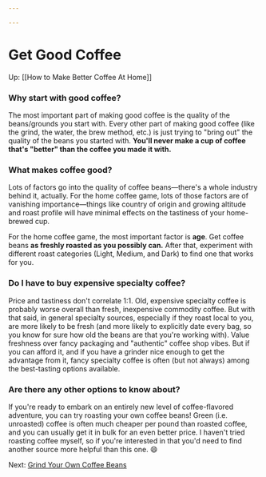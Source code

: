 ```yaml
---

---
```


# Get Good Coffee

Up: [[How to Make Better Coffee At Home]]

### **Why start with good coffee?**

The most important part of making good coffee is the quality of the
beans/grounds you start with. Every other part of making good coffee
(like the grind, the water, the brew method, etc.) is just trying to
"bring out" the quality of the beans you started with. **You'll never
make a cup of coffee that's "better" than the coffee you made it with.**

### **What makes coffee good?**

Lots of factors go into the quality of coffee beans—there's a whole
industry behind it, actually. For the home coffee game, lots of those
factors are of vanishing importance—things like country of origin and
growing altitude and roast profile will have minimal effects on the
tastiness of your home-brewed cup.

For the home coffee game, the most important factor is **age**. Get
coffee beans **as freshly roasted as you possibly can.** After that,
experiment with different roast categories (Light, Medium, and Dark) to
find one that works for you.

### **Do I have to buy expensive specialty coffee?**

Price and tastiness don't correlate 1:1. Old, expensive specialty coffee
is probably worse overall than fresh, inexpensive commodity coffee. But
with that said, in general specialty sources, especially if they roast
local to you, are more likely to be fresh (and more likely to explicitly
date every bag, so you know for sure how old the beans are that you're
working with). Value freshness over fancy packaging and "authentic"
coffee shop vibes. But if you can afford it, and if you have a grinder
nice enough to get the advantage from it, fancy specialty coffee is
often (but not always) among the best-tasting options available.

### **Are there any other options to know about?**

If you're ready to embark on an entirely new level of coffee-flavored
adventure, you can try roasting your own coffee beans! Green (i.e.
unroasted) coffee is often much cheaper per pound than roasted coffee,
and you can usually get it in bulk for an even better price. I haven't
tried roasting coffee myself, so if you're interested in that you'd need
to find another source more helpful than this one. 😄

Next: [Grind Your Own Coffee
Beans](https://calebsnotes.brick.do/grind-your-own-coffee-beans-dWLk8EkJMl5M)
